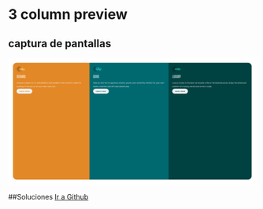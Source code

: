 # 3 column preview

## captura de pantallas
![Imagen](./images/Screenshot.png)

##Soluciones
[Ir a Github](https://github.com/Mcarmen1/fronted-mentor-3-columnas)